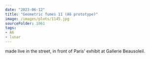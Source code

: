 ```yaml
---
date: "2023-06-12"
title: "Geometric fumes 11 (A6 prototype)"
image: /images/plots/1145.jpg
sourceFolder: 1061
tags:
- A6
- lunar
---
```


made live in the street, in front of Paris' exhibit at Gallerie Beausoleil.